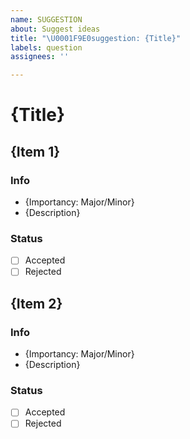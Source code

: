 ```yaml
---
name: SUGGESTION
about: Suggest ideas
title: "\U0001F9E0suggestion: {Title}"
labels: question
assignees: ''

---
```


# {Title}

## {Item 1}
### Info
- {Importancy: Major/Minor}
- {Description}
### Status
- [ ] Accepted
- [ ] Rejected

## {Item 2}
### Info
- {Importancy: Major/Minor}
- {Description}
### Status
- [ ] Accepted
- [ ] Rejected
